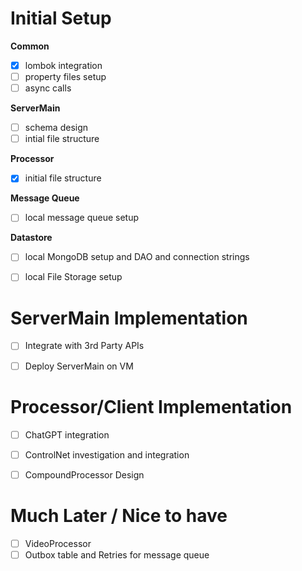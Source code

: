 # Initial Setup
__Common__
- [x] lombok integration
- [ ] property files setup
- [ ] async calls

__ServerMain__
- [ ] schema design
- [ ] intial file structure

__Processor__
- [x] initial file structure

__Message Queue__
- [ ] local message queue setup

__Datastore__
- [ ] local MongoDB setup and DAO and connection strings
- [ ] local File Storage setup


# ServerMain Implementation
- [ ] Integrate with 3rd Party APIs
- [ ] Deploy ServerMain on VM


# Processor/Client Implementation
- [ ] ChatGPT integration
- [ ] ControlNet investigation and integration
- [ ] CompoundProcessor Design


# Much Later / Nice to have
- [ ] VideoProcessor
- [ ] Outbox table and Retries for message queue
